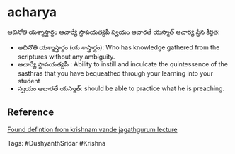 # acharya

ఆచినోతి యశ్శాస్త్రార్థం ఆచార్యే స్థాపయత్యపీ స్వయం ఆచారతే యస్మాత్ ఆచార్య స్థేన కీర్తిత:

- ఆచినోతి యశ్శాస్త్రార్థం (య శాస్త్రార్ధం): Who has knowledge gathered from the scriptures without any ambiguity.
- ఆచార్యే స్థాపయత్యపీ : Ability to instill and inculcate the quintessence of the sasthras that you have bequeathed through your learning into your student
- స్వయం ఆచారతే యస్మాత్: should be able to practice what he is preaching.

## Reference

[Found defintion from krishnam vande jagathgurum lecture](https://youtu.be/UFi-bLF65mA?t=571)

Tags: #DushyanthSridar #Krishna
